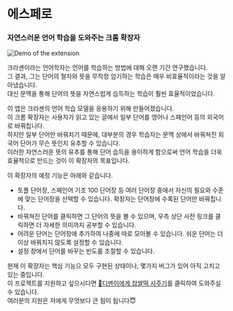 # 에스페로
### 자연스러운 언어 학습을 도와주는 크롬 확장자

![Demo of the extension](https://dimenerno.github.io/assets/images/chrome.jpg)

크라셴이라는 언어학자는 언어를 학습하는 방법에 대해 오랜 기간 연구했습니다.   
그 결과, 그는 단어의 철자와 뜻을 무작정 암기하는 학습은 매우 비효율적이라는 것을 알아냈습니다.   
대신 문맥을 통해 단어의 뜻을 자연스럽게 습득하는 학습이 훨씬 효율적이었습니다.

이 앱은 크라셴의 언어 학습 모델을 응용하기 위해 만들어졌습니다.   
이 크롬 확장자는 사용자가 읽고 있는 글에서 일부 단어를 영어나 스페인어 등의 외국어로 바꿔칩니다.   
하지만 일부 단어만 바꿔치기 때문에, 대부분의 경우 학습자는 문맥 상에서 바꿔쳐진 외국어 단어가 무슨 뜻인지 유추할 수 있습니다.   
이러한 자연스러운 뜻의 유추를 통해 단어 습득을 용이하게 함으로써 언어 학습을 더욱 효율적으로 만드는 것이 이 확장자의 목표입니다.

이 확장자의 예정 기능은 아래와 같습니다.

- 토플 단어장, 스페인어 기초 100 단어장 등 여러 단어장 중에서 자신의 필요와 수준에 맞는 단어장을 선택할 수 있습니다. 확장자는 단어장에 수록된 단어만 바꿔칩니다.
- 바꿔쳐진 단어를 클릭하면 그 단어의 뜻을 볼 수 있으며, 우측 상단 사전 링크를 클릭하면 더 자세한 의미까지 공부할 수 있습니다.
- 어려운 단어는 단어장에 추가하여 나중에 따로 모아볼 수 있습니다. 쉬운 단어는 더이상 바꿔치지 않도록 설정할 수 있습니다.
- 설정 창에서 단어를 바꾸는 빈도를 조절할 수 있습니다.

현재 이 확장자는 핵심 기능으 모두 구현된 상태이나, 몇가지 버그가 있어 아직 고치고 있는 중입니다.   
이 프로젝트를 지원하고 싶으시다면 [🍡디멘이에게 찹쌀떡 사주기](https://www.buymeacoffee.com/dimenerno)를 클릭하여 도와주실 수 있습니다.   
여러분의 지원은 저에게 무엇보다 큰 힘이 됩니다😇
